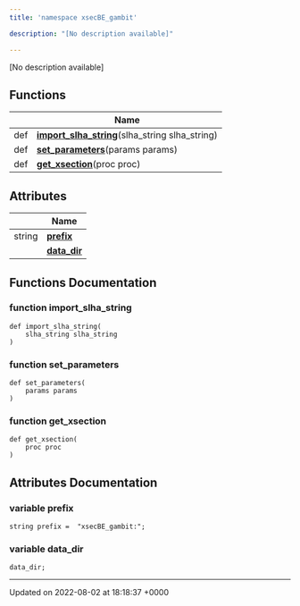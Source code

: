 ```yaml
---
title: 'namespace xsecBE_gambit'

description: "[No description available]"

---
```







[No description available]

## Functions

|                | Name           |
| -------------- | -------------- |
| def | **[import_slha_string](/documentation/code/gambit_sphinx/namespaces/namespacexsecbe__gambit/#function-import-slha-string)**(slha_string slha_string) |
| def | **[set_parameters](/documentation/code/gambit_sphinx/namespaces/namespacexsecbe__gambit/#function-set-parameters)**(params params) |
| def | **[get_xsection](/documentation/code/gambit_sphinx/namespaces/namespacexsecbe__gambit/#function-get-xsection)**(proc proc) |

## Attributes

|                | Name           |
| -------------- | -------------- |
| string | **[prefix](/documentation/code/gambit_sphinx/namespaces/namespacexsecbe__gambit/#variable-prefix)**  |
| | **[data_dir](/documentation/code/gambit_sphinx/namespaces/namespacexsecbe__gambit/#variable-data-dir)**  |


## Functions Documentation

### function import_slha_string

```
def import_slha_string(
    slha_string slha_string
)
```


### function set_parameters

```
def set_parameters(
    params params
)
```


### function get_xsection

```
def get_xsection(
    proc proc
)
```



## Attributes Documentation

### variable prefix

```
string prefix =  "xsecBE_gambit:";
```


### variable data_dir

```
data_dir;
```





-------------------------------

Updated on 2022-08-02 at 18:18:37 +0000